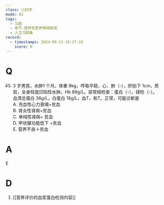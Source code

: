 ```yaml
---
class: 儿科学
mode: A2
tags:
  - 习题
  - 章节-营养和营养障碍疾病
  - 人卫习题集
record:
  - timestamps: 2024-09-11-15:37:10
    score: 0
---
```


# Q
45. 3 岁男孩，水肿1 个月。体重 9kg，呼吸平稳，心、肺（-），肝肋下 1cm，质软，全身轻度凹陷性水肿。Hb 89g/L。尿常规检查：蛋白（-），镜检（-）。血清总蛋白 36g/L，白蛋白 18g/L，血T，和T。正常，可能诊断是  
A. 充血性心力衰竭+贫血  
B. 肾炎性肾病+贫血  
C. 单纯性肾病+ 贫血  
D. 甲状腺功能低下 +贫血  
E. 营养不良＋贫血
# A
E
# D
1. [[营养评价的血浆蛋白检测内容]]